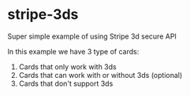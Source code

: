 # stripe-3ds
Super simple example of using Stripe 3d secure API

In this example we have 3 type of cards:

1. Cards that only work with 3ds
2. Cards that can work with or without 3ds (optional)
3. Cards that don't support 3ds
